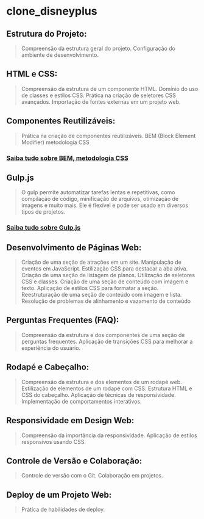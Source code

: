 # clone_disneyplus

## Estrutura do Projeto:
> Compreensão da estrutura geral do projeto.
> Configuração do ambiente de desenvolvimento.

## HTML e CSS:
> Compreensão da estrutura de um componente HTML.
> Domínio do uso de classes e estilos CSS.
> Prática na criação de seletores CSS avançados.
> Importação de fontes externas em um projeto web.

## Componentes Reutilizáveis:
> Prática na criação de componentes reutilizáveis.
> BEM (Block Element Modifier) metodologia CSS 
### [Saiba tudo sobre BEM, metodologia CSS](https://desenvolvimentoparaweb.com/css/bem/)

## Gulp.js
>  O gulp permite automatizar tarefas lentas e repetitivas, como compilação de código, minificação de arquivos, otimização de imagens e muito mais. Ele é flexível e pode ser usado em diversos tipos de projetos.
### [Saiba tudo sobre Gulp.js](https://gulpjs.com/)

## Desenvolvimento de Páginas Web:
> Criação de uma seção de atrações em um site.
> Manipulação de eventos em JavaScript.
> Estilização CSS para destacar a aba ativa.
> Criação de uma seção de listagem de planos.
> Utilização de seletores CSS e classes.
> Criação de uma seção de conteúdo com imagem e texto.
> Aplicação de estilos CSS para formatar a seção.
> Reestruturação de uma seção de conteúdo com imagem e lista.
> Resolução de problemas de alinhamento e vazamento de conteúdo

## Perguntas Frequentes (FAQ):
> Compreensão da estrutura e dos componentes de uma seção de perguntas frequentes.
> Aplicação de transições CSS para melhorar a experiência do usuário.

## Rodapé e Cabeçalho:
> Compreensão da estrutura e dos elementos de um rodapé web.
> Estilização de elementos de um rodapé com CSS.
> Estrutura HTML e CSS do cabeçalho.
> Aplicação de técnicas de responsividade.
> Implementação de comportamentos interativos.

## Responsividade em Design Web:
> Compreensão da importância da responsividade.
> Aplicação de estilos responsivos usando CSS.

## Controle de Versão e Colaboração:
> Controle de versão com o Git.
> Colaboração em projetos.

## Deploy de um Projeto Web:
> Prática de habilidades de deploy.